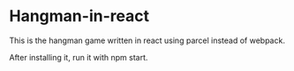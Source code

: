 # Hangman-in-react
This is the hangman game written in react using parcel instead of webpack.

After installing it, run it with npm start.
